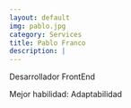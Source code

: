 ```yaml
---
layout: default
img: pablo.jpg
category: Services
title: Pablo Franco
description: |
---
```

Desarrollador FrontEnd

Mejor habilidad: Adaptabilidad
